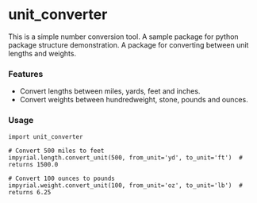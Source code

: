 # unit_converter

This is a simple number conversion tool. A sample package for python package structure demonstration.
A package for converting between unit lengths and weights.

### Features

- Convert lengths between miles, yards, feet and inches.
- Convert weights between hundredweight, stone, pounds and ounces.

### Usage

```
import unit_converter

# Convert 500 miles to feet
impyrial.length.convert_unit(500, from_unit='yd', to_unit='ft')  # returns 1500.0

# Convert 100 ounces to pounds
impyrial.weight.convert_unit(100, from_unit='oz', to_unit='lb')  # returns 6.25
```
